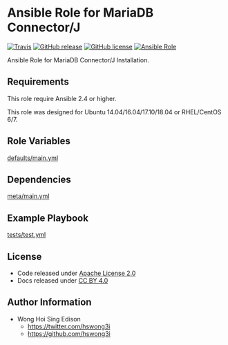 Ansible Role for MariaDB Connector/J
====================================

[![Travis](https://img.shields.io/travis/alvistack/ansible-role-mariadb-connector-java.svg)](https://travis-ci.org/alvistack/ansible-role-mariadb-connector-java)
[![GitHub release](https://img.shields.io/github/release/alvistack/ansible-role-mariadb-connector-java.svg)](https://github.com/alvistack/ansible-role-mariadb-connector-java)
[![GitHub license](https://img.shields.io/github/license/alvistack/ansible-role-mariadb-connector-java.svg)](https://github.com/alvistack/ansible-role-mariadb-connector-java/blob/master/LICENSE)
[![Ansible Role](https://img.shields.io/badge/galaxy-alvistack.mariadb--connector--java-blue.svg)](https://galaxy.ansible.com/alvistack/mariadb-connector-java)

Ansible Role for MariaDB Connector/J Installation.

Requirements
------------

This role require Ansible 2.4 or higher.

This role was designed for Ubuntu 14.04/16.04/17.10/18.04 or RHEL/CentOS 6/7.

Role Variables
--------------

[defaults/main.yml](defaults/main.yml)

Dependencies
------------

[meta/main.yml](meta/main.yml)

Example Playbook
----------------

[tests/test.yml](tests/test.yml)

License
-------

-   Code released under [Apache License 2.0](LICENSE)
-   Docs released under [CC BY 4.0](http://creativecommons.org/licenses/by/4.0/)

Author Information
------------------

-   Wong Hoi Sing Edison
    -   <https://twitter.com/hswong3i>
    -   <https://github.com/hswong3i>

